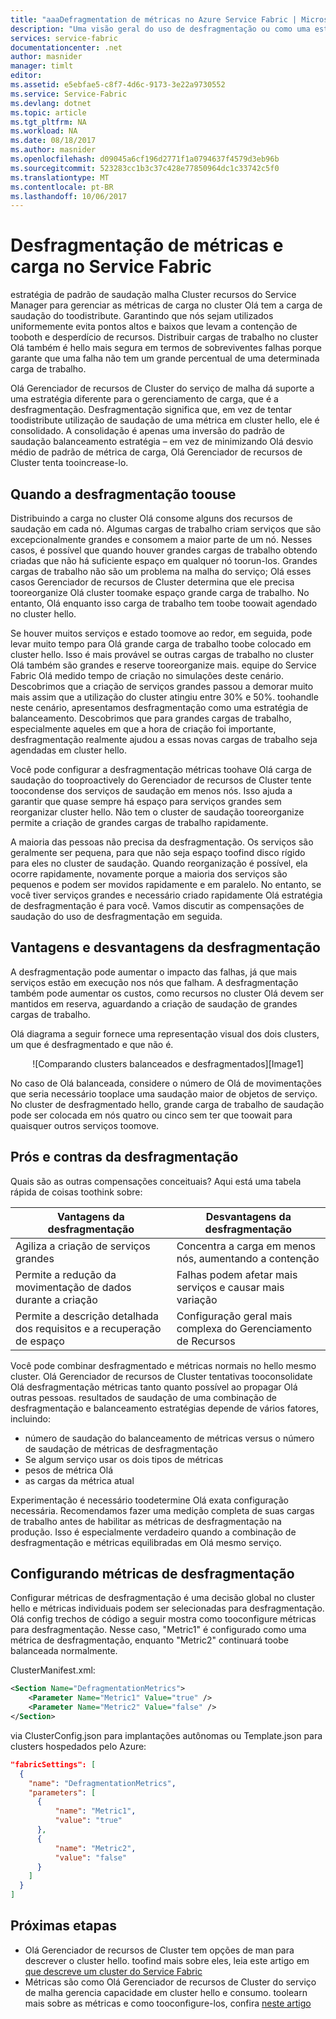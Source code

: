 ```yaml
---
title: "aaaDefragmentation de métricas no Azure Service Fabric | Microsoft Docs"
description: "Uma visão geral do uso de desfragmentação ou como uma estratégia de métricas no Service Fabric"
services: service-fabric
documentationcenter: .net
author: masnider
manager: timlt
editor: 
ms.assetid: e5ebfae5-c8f7-4d6c-9173-3e22a9730552
ms.service: Service-Fabric
ms.devlang: dotnet
ms.topic: article
ms.tgt_pltfrm: NA
ms.workload: NA
ms.date: 08/18/2017
ms.author: masnider
ms.openlocfilehash: d09045a6cf196d2771f1a0794637f4579d3eb96b
ms.sourcegitcommit: 523283cc1b3c37c428e77850964dc1c33742c5f0
ms.translationtype: MT
ms.contentlocale: pt-BR
ms.lasthandoff: 10/06/2017
---
```

# <a name="defragmentation-of-metrics-and-load-in-service-fabric"></a>Desfragmentação de métricas e carga no Service Fabric
estratégia de padrão de saudação malha Cluster recursos do Service Manager para gerenciar as métricas de carga no cluster Olá tem a carga de saudação do toodistribute. Garantindo que nós sejam utilizados uniformemente evita pontos altos e baixos que levam a contenção de tooboth e desperdício de recursos. Distribuir cargas de trabalho no cluster Olá também é hello mais segura em termos de sobreviventes falhas porque garante que uma falha não tem um grande percentual de uma determinada carga de trabalho. 

Olá Gerenciador de recursos de Cluster do serviço de malha dá suporte a uma estratégia diferente para o gerenciamento de carga, que é a desfragmentação. Desfragmentação significa que, em vez de tentar toodistribute utilização de saudação de uma métrica em cluster hello, ele é consolidado. A consolidação é apenas uma inversão do padrão de saudação balanceamento estratégia – em vez de minimizando Olá desvio médio de padrão de métrica de carga, Olá Gerenciador de recursos de Cluster tenta tooincrease-lo.

## <a name="when-toouse-defragmentation"></a>Quando a desfragmentação toouse
Distribuindo a carga no cluster Olá consome alguns dos recursos de saudação em cada nó. Algumas cargas de trabalho criam serviços que são excepcionalmente grandes e consomem a maior parte de um nó. Nesses casos, é possível que quando houver grandes cargas de trabalho obtendo criadas que não há suficiente espaço em qualquer nó toorun-los. Grandes cargas de trabalho não são um problema na malha do serviço; Olá esses casos Gerenciador de recursos de Cluster determina que ele precisa tooreorganize Olá cluster toomake espaço grande carga de trabalho. No entanto, Olá enquanto isso carga de trabalho tem toobe toowait agendado no cluster hello.

Se houver muitos serviços e estado toomove ao redor, em seguida, pode levar muito tempo para Olá grande carga de trabalho toobe colocado em cluster hello. Isso é mais provável se outras cargas de trabalho no cluster Olá também são grandes e reserve tooreorganize mais. equipe do Service Fabric Olá medido tempo de criação no simulações deste cenário. Descobrimos que a criação de serviços grandes passou a demorar muito mais assim que a utilização do cluster atingiu entre 30% e 50%. toohandle neste cenário, apresentamos desfragmentação como uma estratégia de balanceamento. Descobrimos que para grandes cargas de trabalho, especialmente aqueles em que a hora de criação foi importante, desfragmentação realmente ajudou a essas novas cargas de trabalho seja agendadas em cluster hello.

Você pode configurar a desfragmentação métricas toohave Olá carga de saudação do tooproactively do Gerenciador de recursos de Cluster tente toocondense dos serviços de saudação em menos nós. Isso ajuda a garantir que quase sempre há espaço para serviços grandes sem reorganizar cluster hello. Não tem o cluster de saudação tooreorganize permite a criação de grandes cargas de trabalho rapidamente.

A maioria das pessoas não precisa da desfragmentação. Os serviços são geralmente ser pequena, para que não seja espaço toofind disco rígido para eles no cluster de saudação. Quando reorganização é possível, ela ocorre rapidamente, novamente porque a maioria dos serviços são pequenos e podem ser movidos rapidamente e em paralelo. No entanto, se você tiver serviços grandes e necessário criado rapidamente Olá estratégia de desfragmentação é para você. Vamos discutir as compensações de saudação do uso de desfragmentação em seguida. 

## <a name="defragmentation-tradeoffs"></a>Vantagens e desvantagens da desfragmentação
A desfragmentação pode aumentar o impacto das falhas, já que mais serviços estão em execução nos nós que falham. A desfragmentação também pode aumentar os custos, como recursos no cluster Olá devem ser mantidos em reserva, aguardando a criação de saudação de grandes cargas de trabalho.

Olá diagrama a seguir fornece uma representação visual dos dois clusters, um que é desfragmentado e que não é. 

<center>
![Comparando clusters balanceados e desfragmentados][Image1]
</center>

No caso de Olá balanceada, considere o número de Olá de movimentações que seria necessário tooplace uma saudação maior de objetos de serviço. No cluster de desfragmentado hello, grande carga de trabalho de saudação pode ser colocada em nós quatro ou cinco sem ter que toowait para quaisquer outros serviços toomove.

## <a name="defragmentation-pros-and-cons"></a>Prós e contras da desfragmentação
Quais são as outras compensações conceituais? Aqui está uma tabela rápida de coisas toothink sobre:

| Vantagens da desfragmentação | Desvantagens da desfragmentação |
| --- | --- |
| Agiliza a criação de serviços grandes |Concentra a carga em menos nós, aumentando a contenção |
| Permite a redução da movimentação de dados durante a criação |Falhas podem afetar mais serviços e causar mais variação |
| Permite a descrição detalhada dos requisitos e a recuperação de espaço |Configuração geral mais complexa do Gerenciamento de Recursos |

Você pode combinar desfragmentado e métricas normais no hello mesmo cluster. Olá Gerenciador de recursos de Cluster tentativas tooconsolidate Olá desfragmentação métricas tanto quanto possível ao propagar Olá outras pessoas. resultados de saudação de uma combinação de desfragmentação e balanceamento estratégias depende de vários fatores, incluindo:
  - número de saudação do balanceamento de métricas versus o número de saudação de métricas de desfragmentação
  - Se algum serviço usar os dois tipos de métricas 
  - pesos de métrica Olá
  - as cargas da métrica atual
  
Experimentação é necessário toodetermine Olá exata configuração necessária. Recomendamos fazer uma medição completa de suas cargas de trabalho antes de habilitar as métricas de desfragmentação na produção. Isso é especialmente verdadeiro quando a combinação de desfragmentação e métricas equilibradas em Olá mesmo serviço. 

## <a name="configuring-defragmentation-metrics"></a>Configurando métricas de desfragmentação
Configurar métricas de desfragmentação é uma decisão global no cluster hello e métricas individuais podem ser selecionadas para desfragmentação. Olá config trechos de código a seguir mostra como tooconfigure métricas para desfragmentação. Nesse caso, "Metric1" é configurado como uma métrica de desfragmentação, enquanto "Metric2" continuará toobe balanceada normalmente. 

ClusterManifest.xml:

```xml
<Section Name="DefragmentationMetrics">
    <Parameter Name="Metric1" Value="true" />
    <Parameter Name="Metric2" Value="false" />
</Section>
```

via ClusterConfig.json para implantações autônomas ou Template.json para clusters hospedados pelo Azure:

```json
"fabricSettings": [
  {
    "name": "DefragmentationMetrics",
    "parameters": [
      {
          "name": "Metric1",
          "value": "true"
      },
      {
          "name": "Metric2",
          "value": "false"
      }
    ]
  }
]
```


## <a name="next-steps"></a>Próximas etapas
- Olá Gerenciador de recursos de Cluster tem opções de man para descrever o cluster hello. toofind mais sobre eles, leia este artigo em [que descreve um cluster do Service Fabric](service-fabric-cluster-resource-manager-cluster-description.md)
- Métricas são como Olá Gerenciador de recursos de Cluster do serviço de malha gerencia capacidade em cluster hello e consumo. toolearn mais sobre as métricas e como tooconfigure-los, confira [neste artigo](service-fabric-cluster-resource-manager-metrics.md)

[Image1]:./media/service-fabric-cluster-resource-manager-defragmentation-metrics/balancing-defrag-compared.png
